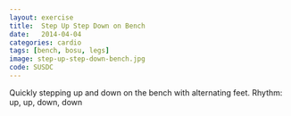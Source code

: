 ```yaml
---
layout: exercise
title:  Step Up Step Down on Bench
date:   2014-04-04
categories: cardio
tags: [bench, bosu, legs]
image: step-up-step-down-bench.jpg
code: SUSDC
---
```


Quickly stepping up and down on the bench with alternating feet. Rhythm: up, up, down, down